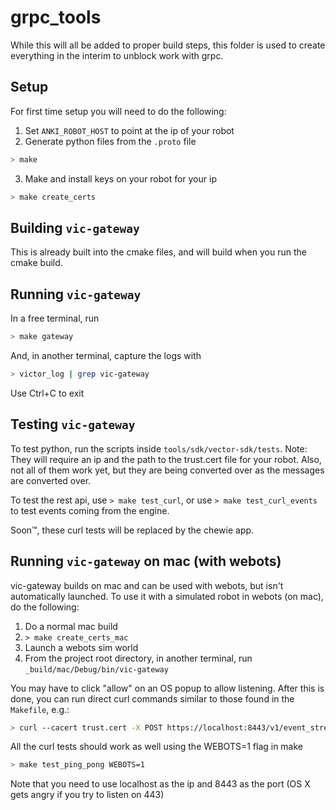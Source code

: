 # grpc_tools

While this will all be added to proper build steps, this folder is used to create everything in the interim to unblock work with grpc.

## Setup

For first time setup you will need to do the following:
1. Set `ANKI_ROBOT_HOST` to point at the ip of your robot
2. Generate python files from the `.proto` file

```bash
> make
```
3. Make and install keys on your robot for your ip

```bash
> make create_certs
```

## Building `vic-gateway`

This is already built into the cmake files, and will build when you run the cmake build.

## Running `vic-gateway`

In a free terminal, run
```bash
> make gateway
```
And, in another terminal, capture the logs with
```bash
> victor_log | grep vic-gateway
```
Use Ctrl+C to exit

## Testing `vic-gateway`

To test python, run the scripts inside `tools/sdk/vector-sdk/tests`.
Note: They will require an ip and the path to the trust.cert file for your robot.
Also, not all of them work yet, but they are being converted over as the messages are converted over.

To test the rest api, use `> make test_curl`, or use `> make test_curl_events` to test events coming from the engine.

Soon™, these curl tests will be replaced by the chewie app.


## Running `vic-gateway` on mac (with webots)

vic-gateway builds on mac and can be used with webots, but isn't automatically launched. To use it with a
simulated robot in webots (on mac), do the following:

1. Do a normal mac build
2. `> make create_certs_mac`
3. Launch a webots sim world
4. From the project root directory, in another terminal, run `_build/mac/Debug/bin/vic-gateway`

You may have to click "allow" on an OS popup to allow listening. After this is done, you can run direct curl commands similar to those found in the `Makefile`, e.g.:

``` bash
> curl --cacert trust.cert -X POST https://localhost:8443/v1/event_stream -d '{}'
```

All the curl tests should work as well using the WEBOTS=1 flag in make

```bash
> make test_ping_pong WEBOTS=1
```

Note that you need to use localhost as the ip and 8443 as the port (OS X gets angry if you try to listen on 443)
